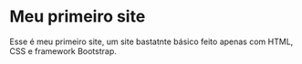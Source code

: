 # Meu primeiro site
Esse é meu primeiro site, um site bastatnte básico feito apenas com HTML, CSS e framework Bootstrap.